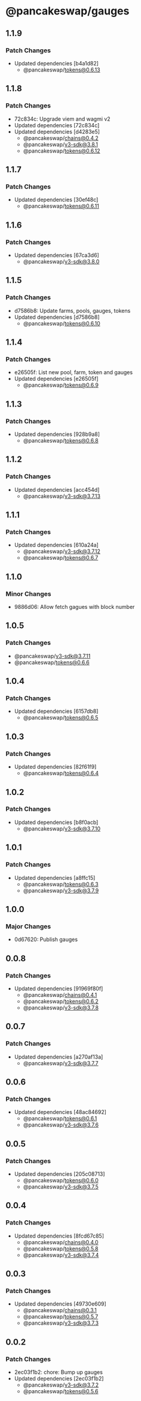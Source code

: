 # @pancakeswap/gauges

## 1.1.9

### Patch Changes

- Updated dependencies [b4a1d82]
  - @pancakeswap/tokens@0.6.13

## 1.1.8

### Patch Changes

- 72c834c: Upgrade viem and wagmi v2
- Updated dependencies [72c834c]
- Updated dependencies [d4283e5]
  - @pancakeswap/chains@0.4.2
  - @pancakeswap/v3-sdk@3.8.1
  - @pancakeswap/tokens@0.6.12

## 1.1.7

### Patch Changes

- Updated dependencies [30ef48c]
  - @pancakeswap/tokens@0.6.11

## 1.1.6

### Patch Changes

- Updated dependencies [67ca3d6]
  - @pancakeswap/v3-sdk@3.8.0

## 1.1.5

### Patch Changes

- d7586b8: Update farms, pools, gauges, tokens
- Updated dependencies [d7586b8]
  - @pancakeswap/tokens@0.6.10

## 1.1.4

### Patch Changes

- e26505f: List new pool, farm, token and gauges
- Updated dependencies [e26505f]
  - @pancakeswap/tokens@0.6.9

## 1.1.3

### Patch Changes

- Updated dependencies [928b9a8]
  - @pancakeswap/tokens@0.6.8

## 1.1.2

### Patch Changes

- Updated dependencies [acc454d]
  - @pancakeswap/v3-sdk@3.7.13

## 1.1.1

### Patch Changes

- Updated dependencies [610a24a]
  - @pancakeswap/v3-sdk@3.7.12
  - @pancakeswap/tokens@0.6.7

## 1.1.0

### Minor Changes

- 9886d06: Allow fetch gagues with block number

## 1.0.5

### Patch Changes

- @pancakeswap/v3-sdk@3.7.11
- @pancakeswap/tokens@0.6.6

## 1.0.4

### Patch Changes

- Updated dependencies [6157db8]
  - @pancakeswap/tokens@0.6.5

## 1.0.3

### Patch Changes

- Updated dependencies [82f61f9]
  - @pancakeswap/tokens@0.6.4

## 1.0.2

### Patch Changes

- Updated dependencies [b8f0acb]
  - @pancakeswap/v3-sdk@3.7.10

## 1.0.1

### Patch Changes

- Updated dependencies [a8ffc15]
  - @pancakeswap/tokens@0.6.3
  - @pancakeswap/v3-sdk@3.7.9

## 1.0.0

### Major Changes

- 0d67620: Publish gauges

## 0.0.8

### Patch Changes

- Updated dependencies [91969f80f]
  - @pancakeswap/chains@0.4.1
  - @pancakeswap/tokens@0.6.2
  - @pancakeswap/v3-sdk@3.7.8

## 0.0.7

### Patch Changes

- Updated dependencies [a270af13a]
  - @pancakeswap/v3-sdk@3.7.7

## 0.0.6

### Patch Changes

- Updated dependencies [48ac84692]
  - @pancakeswap/tokens@0.6.1
  - @pancakeswap/v3-sdk@3.7.6

## 0.0.5

### Patch Changes

- Updated dependencies [205c08713]
  - @pancakeswap/tokens@0.6.0
  - @pancakeswap/v3-sdk@3.7.5

## 0.0.4

### Patch Changes

- Updated dependencies [8fcd67c85]
  - @pancakeswap/chains@0.4.0
  - @pancakeswap/tokens@0.5.8
  - @pancakeswap/v3-sdk@3.7.4

## 0.0.3

### Patch Changes

- Updated dependencies [49730e609]
  - @pancakeswap/chains@0.3.1
  - @pancakeswap/tokens@0.5.7
  - @pancakeswap/v3-sdk@3.7.3

## 0.0.2

### Patch Changes

- 2ec03f1b2: chore: Bump up gauges
- Updated dependencies [2ec03f1b2]
  - @pancakeswap/v3-sdk@3.7.2
  - @pancakeswap/tokens@0.5.6
